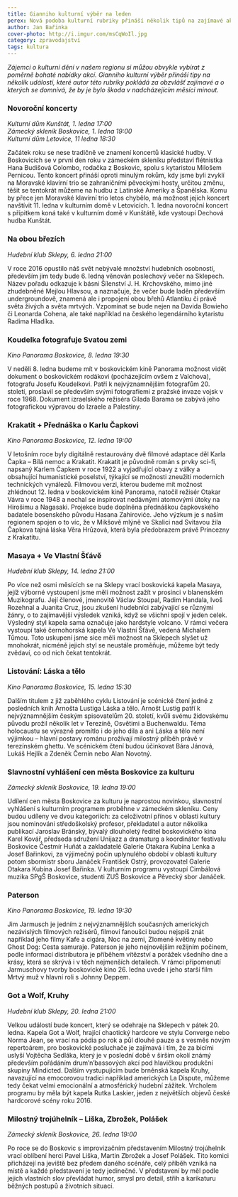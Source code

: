 ```yaml
---
title: Gianniho kulturní výběr na leden
perex: Nová podoba kulturní rubriky přináší několik tipů na zajímavé akce v regionu, které by bylo škoda minout.
author: Jan Bařinka
cover-photo: http://i.imgur.com/msCqWoIl.jpg
category: zpravodajství
tags: kultura
---
```


*Zájemci o kulturní dění v našem regionu si můžou obvykle vybírat z poměrně bohaté nabídky akcí. Gianniho kulturní výběr přináší tipy na několik událostí, které autor této rubriky pokládá za obzvlášť zajímavé a o kterých se domnívá, že by je bylo škoda v nadcházejícím měsíci minout.*

### Novoroční koncerty

*Kulturní dům Kunštát, 1. ledna 17:00*  
*Zámecký skleník Boskovice, 1. ledna 19:00*  
*Kulturní dům Letovice, 11 ledna 18:30*  

Začátek roku se nese tradičně ve znamení koncertů klasické hudby. V Boskovicích se v první den roku v zámeckém skleníku představí flétnistka Hana Budišová Colombo, rodačka z Boskovic, spolu s kytaristou Milošem Pernicou. Tento koncert přináší oproti minulým rokům, kdy jsme byli zvyklí na Moravské klavírní trio se zahraničními pěveckými hosty, určitou změnu, těšit se tentokrát můžeme na hudbu z Latinské Ameriky a Španělska. Komu by přece jen Moravské klavírní trio letos chybělo, má možnost jejich koncert navštívit 11. ledna v kulturním domě v Letovicích. 1. ledna novoroční koncert s přípitkem koná také v kulturním domě v Kunštátě, kde vystoupí Dechová hudba Kunštát.

### Na obou březích

*Hudební klub Sklepy, 6. ledna 21:00*

V roce 2016 opustilo náš svět nebývalé množství hudebních osobností, především jim tedy bude 6. ledna věnován poslechový večer na Sklepech. Název pořadu odkazuje k básni Šílenství J. H. Krchovského, mimo jiné zhudebněné Mejlou Hlavsou, a naznačuje, že večer bude laděn především undergroundově, znamená ale i propojení obou břehů Atlantiku či právě světa živých a světa mrtvých. Vzpomínat se bude nejen na Davida Bowieho či Leonarda Cohena, ale také například na českého legendárního kytaristu Radima Hladíka.

### Koudelka fotografuje Svatou zemi

*Kino Panorama Boskovice, 8. ledna 19:30*

V neděli 8. ledna budeme mít v boskovickém kině Panorama možnost vidět dokument o boskovickém rodákovi (pocházejícím ovšem z Valchova), fotografu Josefu Koudelkovi. Patří k nejvýznamnějším fotografům 20. století, proslavil se především svými fotografiemi z pražské invaze vojsk v roce 1968. Dokument izraelského režiséra Gilada Barama se zabývá jeho fotografickou výpravou do Izraele a Palestiny.

### Krakatit + Přednáška o Karlu Čapkovi

*Kino Panorama Boskovice, 12. ledna 19:00*

V letošním roce byly digitálně restaurovány dvě filmové adaptace děl Karla Čapka – Bílá nemoc a Krakatit. Krakatit je původně román s prvky sci-fi, napsaný Karlem Čapkem v roce 1922 a vyjadřující obavy z války a obsahující humanistické poselství, týkající se možnosti zneužití moderních technických vynálezů. Filmovou verzi, kterou budeme mít možnost zhlédnout 12. ledna v boskovickém kině Panorama, natočil režisér Otakar Vávra v roce 1948 a nechal se inspirovat nedávnými atomovými útoky na Hirošimu a Nagasaki. Projekce bude doplněna přednáškou čapkovského badatele bosenského původu Hasana Zahiroviće. Jeho výzkum je s naším regionem spojen o to víc, že v Mikšově mlýně ve Skalici nad Svitavou žila Čapkova tajná láska Věra Hrůzová, která byla předobrazem právě Princezny z Krakatitu.

### Masaya + Ve Vlastní Šťávě

*Hudební klub Sklepy, 14. ledna 21:00*

Po více než osmi měsících se na Sklepy vrací boskovická kapela Masaya, jejíž výborné vystoupení jsme měli možnost zažít v prosinci v blanenském Muzikografu. Její členové, jmenovitě Václav Stoupal, Radim Handala, Ivoš Rozehnal a Juanita Cruz, jsou zkušení hudebníci zabývající se různými žánry, o to zajímavější výsledek vzniká, když se všichni spojí v jeden celek. Výsledný styl kapela sama označuje jako hardstyle volcano. V rámci večera vystoupí také černohorská kapela Ve Vlastní Šťávě, vedená Michalem Tůmou. Toto uskupení jsme sice měli možnost na Sklepech slyšet už mnohokrát, nicméně jejich styl se neustále proměňuje, můžeme být tedy zvědaví, co od nich čekat tentokrát.

### Listování: Láska a tělo

*Kino Panorama Boskovice, 15. ledna 15:30*

Dalším titulem z již zaběhlého cyklu Listování je scénické čtení jedné z posledních knih Arnošta Lustiga Láska a tělo. Arnošt Lustig patří k nejvýznamnějším českým spisovatelům 20. století, kvůli svému židovskému původu prožil několik let v Terezíně, Osvětimi a Buchenwaldu. Téma holocaustu se výrazně promítlo i do jeho díla a ani Láska a tělo není výjimkou – hlavní postavy románu prožívají  milostný příběh právě v terezínském ghettu. Ve scénickém čtení budou účinkovat Bára Jánová, Lukáš Hejlík a Zdeněk Černín nebo Alan Novotný.

### Slavnostní vyhlášení cen města Boskovice za kulturu

*Zámecký skleník Boskovice, 19. ledna 19:00*

Udílení cen města Boskovice za kulturu je naprostou novinkou, slavnostní vyhlášení s kulturním programem proběhne v zámeckém skleníku. Ceny budou udíleny ve dvou kategoriích: za celoživotní přínos v oblasti kultury jsou nominováni středoškolský profesor, překladatel a autor několika publikací Jaroslav Bránský, bývalý dlouholetý ředitel boskovického kina Karel Kovář, předseda sdružení Unijazz a dramaturg a koordinátor festivalu Boskovice Čestmír Huňát a zakladatelé Galerie Otakara Kubína Lenka a Josef Bařinkovi, za výjimečný počin uplynulého období v oblasti kultury potom sbormistr sboru Janáček František Ostrý, provozovatel Galerie Otakara Kubína Josef Bařinka. V kulturním programu vystoupí Cimbálová muzika SPgŠ Boskovice, studenti ZUŠ Boskovice a Pěvecký sbor Janáček.

### Paterson

*Kino Panorama Boskovice, 19. ledna 19:30*

Jim Jarmusch je jedním z nejvýznamnějších současných amerických nezávislých filmových režisérů, filmoví fanoušci budou nejspíš znát například jeho filmy Kafe a cigára, Noc na zemi, Zlomené květiny nebo Ghost Dog: Cesta samuraje. Paterson je jeho nejnovějším režijním počinem, podle informací distributora je příběhem vítězství a porážek všedního dne a krásy, která se skrývá i v těch nejmenších detailech. V rámci připomenutí Jarmuschovy tvorby boskovické kino 26. ledna uvede i jeho starší film Mrtvý muž v hlavní roli s Johnny Deppem.

### Got a Wolf, Kruhy

*Hudební klub Sklepy, 20. ledna 21:00*

Velkou událostí bude koncert, který se odehraje na Sklepech v pátek 20. ledna. Kapela Got a Wolf, hrající chaotický hardcore ve stylu Converge nebo Norma Jean, se vrací na pódia po rok a půl dlouhé pauze a s vesměs novým repertoárem, pro boskovické posluchače je zajímavá i tím, že za bicími uslyší Vojtěcha Sedláka, který je v poslední době v širším okolí známý především pořádáním drum’n’bassových akcí pod hlavičkou produkční skupiny Mindicted. Dalším vystupujícím bude brněnská kapela Kruhy, navazující na emocorovou tradici například amerických La Dispute, můžeme tedy čekat velmi emocionální a atmosférický hudební zážitek. Vrcholem programu by měla být kapela Rutka Laskier, jeden z největších objevů české hardcorové scény roku 2016.

### Milostný trojúhelník – Liška, Zbrožek, Polášek

*Zámecký skleník Boskovice, 26. ledna 19:00*

Po roce se do Boskovic s improvizačním představením Milostný trojúhelník vrací oblíbení herci Pavel Liška, Martin Zbrožek a Josef Polášek. Tito komici přicházejí na jeviště bez předem daného scénáře, celý příběh vzniká na místě a každé představení je tedy jedinečné. V představení by měl podle jejich vlastních slov převládat humor, smysl pro detail, střih a karikaturu běžných postupů a životních situací.
